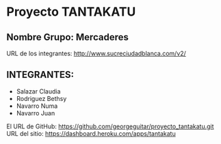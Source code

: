# Proyecto TANTAKATU

## Nombre Grupo: Mercaderes  
URL de los integrantes: http://www.sucreciudadblanca.com/v2/
    
## INTEGRANTES:
- Salazar Claudia
- Rodriguez Bethsy
- Navarro Numa
- Navarro Juan

El URL de GitHub: https://github.com/georgeguitar/proyecto_tantakatu.git  
URL del sitio: https://dashboard.heroku.com/apps/tantakatu  
